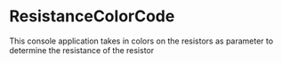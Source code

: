 # ResistanceColorCode
This console application takes in colors on the resistors as parameter to determine the resistance of the resistor
